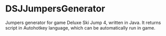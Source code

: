 # DSJJumpersGenerator
Jumpers generator for game Deluxe Ski Jump 4, written in Java. It returns script in Autohotkey language, which can be automatically run in game.
